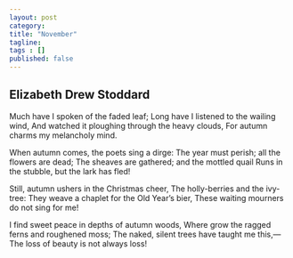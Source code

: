 ```yaml
---
layout: post 
category: 
title: "November"
tagline: 
tags : [] 
published: false
---
```


## Elizabeth Drew Stoddard

Much have I spoken of the faded leaf;	 Long have I listened to the wailing wind,	 And watched it ploughing through the heavy clouds,	 For autumn charms my melancholy mind.	 

When autumn comes, the poets sing a dirge: The year must perish; all the flowers are dead;	 The sheaves are gathered; and the mottled quail	 Runs in the stubble, but the lark has fled!	 

Still, autumn ushers in the Christmas cheer,	 The holly-berries and the ivy-tree: They weave a chaplet for the Old Year’s bier,	 These waiting mourners do not sing for me!	 

I find sweet peace in depths of autumn woods,	 Where grow the ragged ferns and roughened moss;	 The naked, silent trees have taught me this,— The loss of beauty is not always loss!
